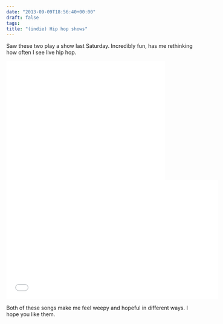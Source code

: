 ```yaml
---
date: "2013-09-09T18:56:40+00:00"
draft: false
tags: 
title: "(indie) Hip hop shows"
---
```

Saw these two play a show last Saturday. Incredibly fun, has me rethinking how often I see live hip hop.

<iframe width="420" height="315" src="//www.youtube.com/embed/1u9JoEYxFnw" frameborder="0" allowfullscreen></iframe>

<iframe width="560" height="315" src="//www.youtube.com/embed/7PputxGopVQ" frameborder="0" allowfullscreen></iframe>

Both of these songs make me feel weepy and hopeful in different ways. I hope you like them.